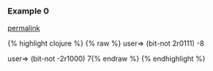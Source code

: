 ### Example 0
[permalink](#example-0)

{% highlight clojure %}
{% raw %}
user=> (bit-not 2r0111)
-8

user=> (bit-not -2r1000)
7{% endraw %}
{% endhighlight %}


